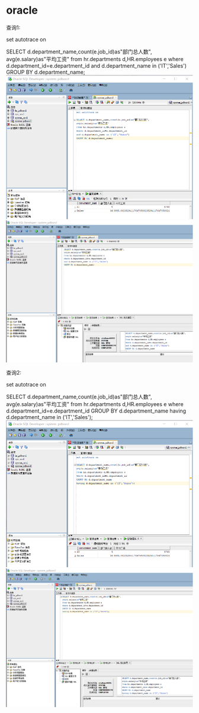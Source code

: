 # oracle


查询1:


set autotrace on

SELECT d.department_name,count(e.job_id)as"部门总人数",
avg(e.salary)as"平均工资"
from hr.departments d,HR.employees e
where d.department_id=e.department_id
and d.department_name in ('IT','Sales')
GROUP BY d.department_name;
![Image text](./photo/homework1.1.1.png)
![Image text](./photo/homework1.1.2.png)

 
查询2:
 
set autotrace on

SELECT d.department_name,count(e.job_id)as"部门总人数",
avg(e.salary)as"平均工资"
from hr.departments d,HR.employees e
where d.department_id=e.department_id
GROUP BY d.department_name
having d.department_name in ('IT','Sales');
![Image text](./photo/homework1.2.1.png)
![Image text](./photo/homework1.2.2.png)